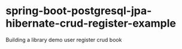 # spring-boot-postgresql-jpa-hibernate-crud-register-example
Building a library demo user register crud book
